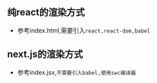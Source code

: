 ## 纯react的渲染方式
* 参考index.html,需要引入`react,react-dom,babel`

## next.js的渲染方式
* 参考index.jsx,`不需要引入babel,使用swc编译器`







